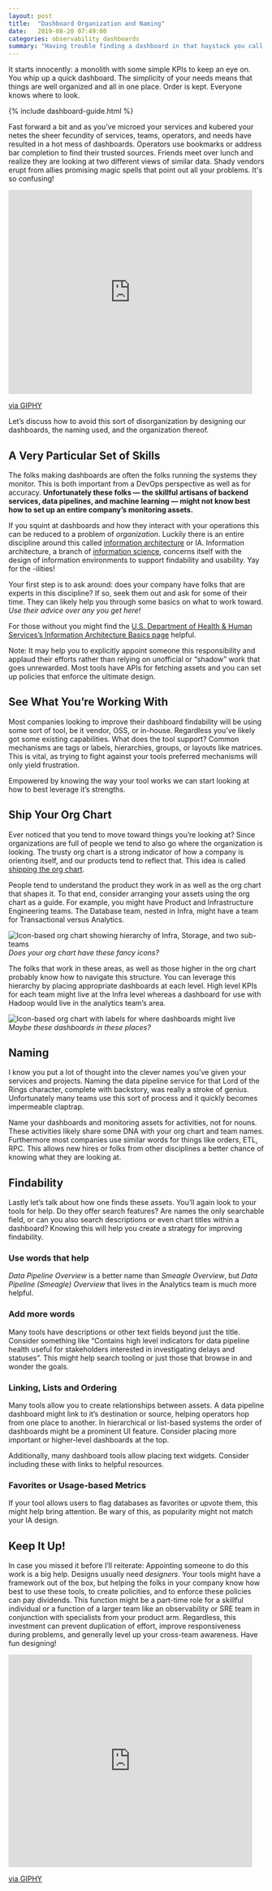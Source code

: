 ```yaml
---
layout: post
title:  "Dashboard Organization and Naming"
date:   2019-08-20 07:49:00
categories: observability dashboards
summary: "Having trouble finding a dashboard in that haystack you call a company? Here are some strategies to help."
---
```


It starts innocently: a monolith with some simple KPIs to keep an eye on. You whip up a quick dashboard. The simplicity of your needs means that things are well organized and all in one place. Order is kept. Everyone knows where to look.

{% include dashboard-guide.html %}

Fast forward a bit and as you’ve microed your services and kubered your netes the sheer fecundity of services, teams, operators, and needs have resulted in a hot mess of dashboards. Operators use bookmarks or address bar completion to find their trusted sources. Friends meet over lunch and realize they are looking at two different views of similar data. Shady vendors erupt from allies promising magic spells that point out all your problems. It's so confusing!

<iframe src="https://giphy.com/embed/5t9wJjyHAOxvnxcPNk" width="480" height="401" frameBorder="0" class="giphy-embed" allowFullScreen></iframe><p><a href="https://giphy.com/gifs/latelateshow-what-confused-5t9wJjyHAOxvnxcPNk">via GIPHY</a></p>

Let’s discuss how to avoid this sort of disorganization by designing our dashboards, the naming used, and the organization thereof.

## A Very Particular Set of Skills

The folks making dashboards are often the folks running the systems they monitor. This is both important from a DevOps perspective as well as for accuracy. **Unfortunately these folks — the skillful artisans of backend services, data pipelines, and machine learning — might not know best how to set up an entire company’s monitoring assets.**

If you squint at dashboards and how they interact with your operations this can be reduced to a problem of _organization_. Luckily there is an entire discipline around this called [information architecture](https://en.wikipedia.org/wiki/Information_architecture) or IA. Information architecture, a branch of [information science](https://en.wikipedia.org/wiki/Information_science), concerns itself with the design of information environments to support findability and usability. Yay for the -ilities!

Your first step is to ask around: does your company have folks that are experts in this discipline? If so, seek them out and ask for some of their time. They can likely help you through some basics on what to work toward. _Use their advice over any you get here!_

For those without you might find the [U.S. Department of Health & Human Services’s Information Architecture Basics page](https://www.usability.gov/what-and-why/information-architecture.html) helpful.

Note: It may help you to explicitly appoint someone this responsibility and applaud their efforts rather than relying on unofficial or “shadow” work that goes unrewarded. Most tools have APIs for fetching assets and you can set up policies that enforce the ultimate design.

## See What You’re Working With

Most companies looking to improve their dashboard findability will be using some sort of tool, be it vendor, OSS, or in-house. Regardless you’ve likely got some existing capabilities. What does the tool support? Common mechanisms are tags or labels, hierarchies, groups, or layouts like matrices. This is vital, as trying to fight against your tools preferred mechanisms will only yield frustration.

Empowered by knowing the way your tool works we can start looking at how to best leverage it’s strengths.

## Ship Your Org Chart

Ever noticed that you tend to move toward things you’re looking at? Since organizations are full of people we tend to also go where the organization is looking. The trusty org chart is a strong indicator of how a company is orienting itself, and our products tend to reflect that. This idea is called [shipping the org chart](https://medium.com/@donorem/shipping-the-org-chart-3319181be9bd).

People tend to understand the product they work in as well as the org chart that shapes it. To that end, consider arranging your assets using the org chart as a guide. For example, you might have Product and Infrastructure Engineering teams. The Database team, nested in Infra, might have a team for Transactional versus Analytics.

![Icon-based org chart showing hierarchy of Infra, Storage, and two sub-teams](/assets/images/dash-p5-org.png)
<br>_Does your org chart have these fancy icons?_

The folks that work in these areas, as well as those higher in the org chart probably know how to navigate this structure. You can leverage this hierarchy by placing appropriate dashboards at each level. High level KPIs for each team might live at the Infra level whereas a dashboard for use with Hadoop would live in the analytics team’s area.

![Icon-based org chart with labels for where dashboards might live](/assets/images/dash-p5-org-labels.png)
<br>_Maybe these dashboards in these places?_

## Naming

I know you put a lot of thought into the clever names you’ve given your services and projects. Naming the data pipeline service for that Lord of the Rings character, complete with backstory, was really a stroke of genius. Unfortunately many teams use this sort of process and it quickly becomes impermeable claptrap.

Name your dashboards and monitoring assets for activities, not for nouns. These activities likely share some DNA with your org chart and team names. Furthermore most companies use similar words for things like orders, ETL, RPC. This allows new hires or folks from other disciplines a better chance of knowing what they are looking at.

## Findability

Lastly let’s talk about how one finds these assets. You’ll again look to your tools for help. Do they offer search features? Are names the only searchable field, or can you also search descriptions or even chart titles within a dashboard? Knowing this will help you create a strategy for improving findability.

### Use words that help

_Data Pipeline Overview_ is a better name than _Smeagle Overview_, but _Data Pipeline (Smeagle) Overview_ that lives in the Analytics team is much more helpful.

### Add more words

Many tools have descriptions or other text fields beyond just the title. Consider something like “Contains high level indicators for data pipeline health useful for stakeholders interested in investigating delays and statuses”. This might help search tooling or just those that browse in and wonder the goals.

### Linking, Lists and Ordering

Many tools allow you to create relationships between assets. A data pipeline dashboard might link to it’s destination or source, helping operators hop from one place to another. In hierarchical or list-based systems the order of dashboards might be a prominent UI feature. Consider placing more important or higher-level dashboards at the top.

Additionally, many dashboard tools allow placing text widgets. Consider including these with links to helpful resources.

### Favorites or Usage-based Metrics

If your tool allows users to flag databases as favorites or upvote them, this might help bring attention. Be wary of this, as popularity might not match your IA design.

## Keep It Up!

In case you missed it before I’ll reiterate: Appointing someone to do this work is a big help. Designs usually need _designers_. Your tools might have a framework out of the box, but helping the folks in your company know how best to use these tools, to create policities, and to enforce these policies can pay dividends. This function might be a part-time role for a skillful individual or a function of a larger team like an observability or SRE team in conjunction with specialists from your product arm. Regardless, this investment can prevent duplication of effort, improve responsiveness during problems, and generally level up your cross-team awareness. Have fun designing!

<iframe src="https://giphy.com/embed/l0MYJnJQ4EiYLxvQ4" width="480" height="418" frameBorder="0" class="giphy-embed" allowFullScreen></iframe><p><a href="https://giphy.com/gifs/l0MYJnJQ4EiYLxvQ4">via GIPHY</a></p>
